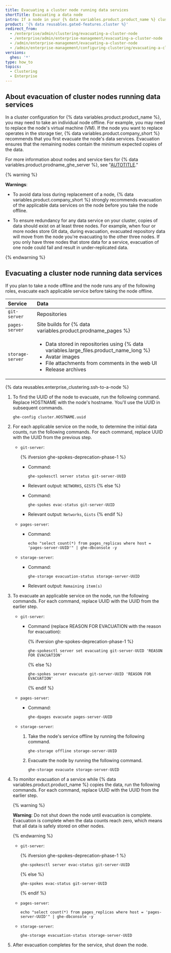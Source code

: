 ```yaml
---
title: Evacuating a cluster node running data services
shortTitle: Evacuating a data node
intro: If a node in your {% data variables.product.product_name %} cluster runs services that store distributed data, you can ensure redundancy as you prepare to replace the node by evacuating the node's data.
product: '{% data reusables.gated-features.cluster %}'
redirect_from:
  - /enterprise/admin/clustering/evacuating-a-cluster-node
  - /enterprise/admin/enterprise-management/evacuating-a-cluster-node
  - /admin/enterprise-management/evacuating-a-cluster-node
  - /admin/enterprise-management/configuring-clustering/evacuating-a-cluster-node
versions:
  ghes: '*'
type: how_to
topics:
  - Clustering
  - Enterprise
---
```


## About evacuation of cluster nodes running data services

In a cluster configuration for {% data variables.product.product_name %}, you may need to take an individual node offline. For example, you may need to replace the node's virtual machine (VM). If the node you want to replace operates in the storage tier, {% data variables.product.company_short %} recommends that you first evacuate the node's data services. Evacuation ensures that the remaining nodes contain the minimum expected copies of the data.

For more information about nodes and service tiers for {% data variables.product.prodname_ghe_server %}, see "[AUTOTITLE](/admin/enterprise-management/configuring-clustering/about-cluster-nodes)."

{% warning %}

**Warnings**:

- To avoid data loss during replacement of a node, {% data variables.product.company_short %} strongly recommends evacuation of the applicable data services on the node before you take the node offline.

- To ensure redundancy for any data service on your cluster, copies of data should exist on at least three nodes. For example, when four or more nodes store Git data, during evacuation, evacuated repository data will move from the node you're evacuating to the other three nodes. If you only have three nodes that store data for a service, evacuation of one node could fail and result in under-replicated data.

{% endwarning %}

## Evacuating a cluster node running data services

If you plan to take a node offline and the node runs any of the following roles, evacuate each applicable service before taking the node offline.

| Service | Data |
| :- | :- |
| `git-server` | Repositories |
| `pages-server` | Site builds for {% data variables.product.prodname_pages %} |
| `storage-server` | <ul><li>Data stored in repositories using {% data variables.large_files.product_name_long %}</li><li>Avatar images</li><li>File attachments from comments in the web UI</li><li>Release archives</li></ul> |

{% data reusables.enterprise_clustering.ssh-to-a-node %}
1. To find the UUID of the node to evacuate, run the following command. Replace HOSTNAME with the node's hostname. You'll use the UUID in subsequent commands.

   ```shell
   ghe-config cluster.HOSTNAME.uuid
   ```

1. For each applicable service on the node, to determine the initial data counts, run the following commands. For each command, replace UUID with the UUID from the previous step.

   - `git-server`:

     {% ifversion ghe-spokes-deprecation-phase-1 %}
     - Command:

       ```shell
       ghe-spokesctl server status git-server-UUID
       ```

     - Relevant output: `NETWORKS`, `GISTS`
     {% else %}
     - Command:

       ```shell
       ghe-spokes evac-status git-server-UUID
       ```

     - Relevant output: `Networks`, `Gists`
     {% endif %}
   - `pages-server`:

     - Command:

       ```shell
       echo "select count(*) from pages_replicas where host = 'pages-server-UUID'" | ghe-dbconsole -y
       ```

   - `storage-server`:

     - Command:

       ```shell
       ghe-storage evacuation-status storage-server-UUID
       ```

     - Relevant output: `Remaining item(s)`

1. To evacuate an applicable service on the node, run the following commands. For each command, replace UUID with the UUID from the earlier step.

   - `git-server`:

     - Command (replace REASON FOR EVACUATION with the reason for evacuation):

        {% ifversion ghe-spokes-deprecation-phase-1 %}
        ```shell
        ghe-spokesctl server set evacuating git-server-UUID 'REASON FOR EVACUATION'
        ```
        {% else %}
        ```shell
        ghe-spokes server evacuate git-server-UUID 'REASON FOR EVACUATION'
        ```
        {% endif %}
   - `pages-server`:

     - Command:

       ```shell
       ghe-dpages evacuate pages-server-UUID
       ```

   - `storage-server`:

     1. Take the node's service offline by running the following command.

        ```shell
        ghe-storage offline storage-server-UUID
        ```

     1. Evacuate the node by running the following command.

        ```shell
        ghe-storage evacuate storage-server-UUID
        ```

1. To monitor evacuation of a service while {% data variables.product.product_name %} copies the data, run the following commands. For each command, replace UUID with the UUID from the earlier step.

   {% warning %}

   **Warning**: Do not shut down the node until evacuation is complete. Evacuation is complete when the data counts reach zero, which means that all data is safely stored on other nodes.

   {% endwarning %}

   - `git-server`:

     {% ifversion ghe-spokes-deprecation-phase-1 %}
     ```shell
     ghe-spokesctl server evac-status git-server-UUID
     ```
     {% else %}
     ```shell
     ghe-spokes evac-status git-server-UUID
     ```
     {% endif %}
   - `pages-server`:

     ```shell
     echo "select count(*) from pages_replicas where host = 'pages-server-UUID'" | ghe-dbconsole -y
     ```

   - `storage-server`:

      ```shell
      ghe-storage evacuation-status storage-server-UUID
      ```

1. After evacuation completes for the service, shut down the node.
